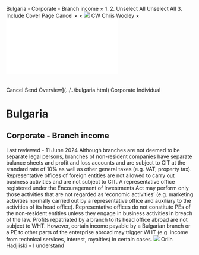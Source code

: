 Bulgaria - Corporate - Branch income
×
1.
2.
Unselect All
Unselect All
3.
Include Cover Page
Cancel
×
×
![](../../-/media/world-wide-tax-summaries/attachments/global---chris-wooley.ashx%3Frev=ac5e5f3223b34096b1afc2a6009c7320&revision=ac5e5f32-23b3-4096-b1af-c2a6009c7320&hash=859B7ADC84DC2CBEC9760E9E6EE7DE6D0A8BFCDF)
CW
Chris Wooley
×
![](branch-income.html)
######
Cancel
Send
Overview](../../bulgaria.html)
Corporate
Individual
# Bulgaria
## Corporate - Branch income
Last reviewed - 11 June 2024
Although branches are not deemed to be separate legal persons, branches of non-resident companies have separate balance sheets and profit and loss accounts and are subject to CIT at the standard rate of 10% as well as other general taxes (e.g. VAT, property tax).
Representative offices of foreign entities are not allowed to carry out business activities and are not subject to CIT. A representative office registered under the Encouragement of Investments Act may perform only those activities that are not regarded as ‘economic activities’ (e.g. marketing activities normally carried out by a representative office and auxiliary to the activities of its head office). Representative offices do not constitute PEs of the non-resident entities unless they engage in business activities in breach of the law.
Profits repatriated by a branch to its head office abroad are not subject to WHT. However, certain income payable by a Bulgarian branch or a PE to other parts of the enterprise abroad may trigger WHT (e.g. income from technical services, interest, royalties) in certain cases.
![](../../-/media/world-wide-tax-summaries/attachments/bulgaria---orlin_hadjiiski.ashx%3Frev=199a8a17860c40349a5e20b32663b96d&revision=199a8a17-860c-4034-9a5e-20b32663b96d&hash=E18A5580D7214AFA014DE48DDD78B977192C53A5)
Orlin Hadjiiski
×
I understand